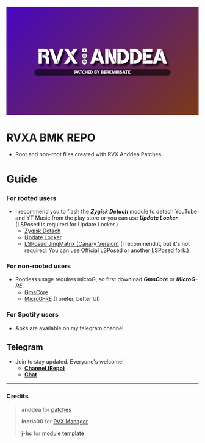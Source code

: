 ![](/rvx_anddea/RVXA-BMK-REPO.png)

# RVXA BMK REPO
- Root and non-root files created with RVX Anddea Patches

# Guide
### For rooted users
 - I recommend you to flash the ***Zygisk Detach*** module to detach YouTube and YT Music from the play store or you can use ***Update Locker***
  (LSPosed is required for Update Locker.)
    - [Zygisk Detach](https://github.com/j-hc/zygisk-detach/releases)
    - [Update Locker](https://github.com/Xposed-Modules-Repo/ru.mike.updatelocker)
    - [LSPosed JingMatrix (Canary Version)](https://nightly.link/JingMatrix/LSPosed/workflows/core/master) (I recommend it, but it's not required. You can use Official LSPosed or another LSPosed fork.)
    
### For non-rooted users
 - Rootless usage requires microG, so first download ***GmsCore*** or ***MicroG-RE***.
    - [GmsCore](https://github.com/ReVanced/GmsCore/releases)
    - [MicroG-RE](https://github.com/WSTxda/MicroG-RE/releases) (I prefer, better UI)
 
### For Spotify users
 - Apks are available on my telegram channel

## Telegram
 - Join to stay updated. Everyone's welcome!
     - [**Channel (Repo)**](https://t.me/rvxa_bmk_repo)
     - [**Chat**](https://t.me/rvxa_bmk_chat)
---
### Credits
> **anddea** for [patches](https://github.com/anddea/revanced-patches)
>
> **inotia00** for [RVX Manager](https://github.com/inotia00/revanced-manager)
>
> **j-hc** for [module template](https://github.com/j-hc/revanced-magisk-module)
